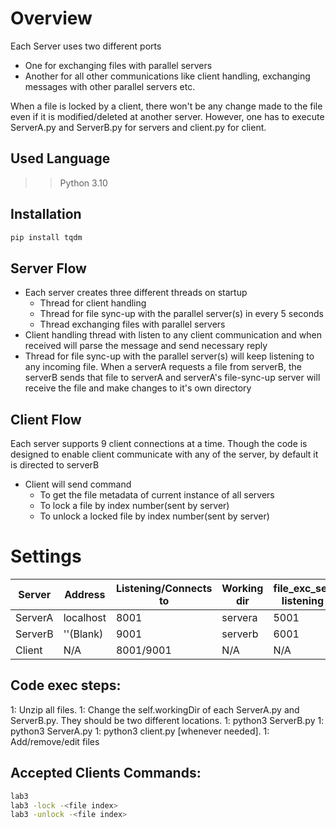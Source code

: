 # Overview
Each Server uses two different ports
* One for exchanging files with parallel servers
* Another for all other communications like client handling, exchanging messages with other parallel servers etc.

When a file is locked by a client, there won't be any change made to the file even if it is modified/deleted at another server.
However, one has to execute ServerA.py and ServerB.py for servers and client.py for client.
## Used Language
>> Python 3.10
## Installation
```bash
pip install tqdm
```
## Server Flow
* Each server creates three different threads on startup 
  * Thread for client handling
  * Thread for file sync-up with the parallel server(s) in every 5 seconds
  * Thread exchanging files with parallel servers
*  Client handling thread with listen to any client communication and when received will parse the message and send necessary reply
*  Thread for file sync-up with the parallel server(s) will keep listening to any incoming file. When a serverA requests a file from serverB, the serverB sends that file to serverA and serverA's file-sync-up server will receive the file and make changes to it's own directory

## Client Flow
Each server supports 9 client connections at a time.
Though the code is designed to enable client communicate with any of the server, by default it is directed to serverB
* Client will send command
  * To get the file metadata of current instance of all servers
  * To lock a file by index number(sent by server)
  * To unlock a locked file by index number(sent by server)
  
# Settings

| Server   |  Address  | Listening/Connects to | Working dir | file_exc_server listening on | 
| -------- | --------- | --------------------- | ----------- | ---------------------------- |
| ServerA  | localhost |        8001           |   servera   |             5001             | 
| ServerB  | ''(Blank) |        9001           |   serverb   |             6001             |
| Client   |    N/A    |     8001/9001         |     N/A     |             N/A              |
 
## Code exec steps:
1: Unzip all files.
1: Change the self.workingDir of each ServerA.py and ServerB.py. They should be two different locations.
1: python3 ServerB.py
1: python3 ServerA.py
1: python3 client.py [whenever needed].
1: Add/remove/edit files
## Accepted Clients Commands:
```bash
lab3
lab3 -lock -<file index>
lab3 -unlock -<file index>
```
 
